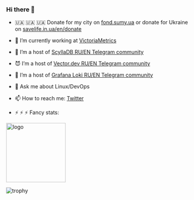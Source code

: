 ### Hi there 👋
<!--- 🌱 I’m currently learning [Eve python framework](https://docs.python-eve.org)-->
<!--- - 👯 I’m a host of [Sysadmin tools Telegram channel](https://t.me/sysadmin_tools)-->
- 🇺🇦 🇺🇦 🇺🇦 Donate for my city on [fond.sumy.ua](https://www.fond.sumy.ua) or donate for Ukraine on [savelife.in.ua/en/donate](https://savelife.in.ua/en/donate/)
- 🔭 I’m currently working at [VictoriaMetrics](https://victoriametrics.com)
- 🎃 I’m a host of [ScyllaDB RU/EN Telegram community](https://t.me/ru_scylladb)
- 😈 I’m a host of [Vector.dev RU/EN Telegram community](https://t.me/vectordev_ru)
- 🤪 I’m a host of [Grafana Loki RU/EN Telegram community](https://t.me/ru_loki)
- 💬 Ask me about Linux/DevOps 
- 📫 How to reach me: [Twitter](https://twitter.com/dengolius)

- ⚡ ⚡ ⚡ Fancy stats:

<img src="https://github-readme-stats.vercel.app/api?username=denisgolius&show_icons=true" alt="logo" height="160" />

![trophy](https://github-profile-trophy.vercel.app/?username=denisgolius&row=1&column=9&oldie&no-frame=true)
